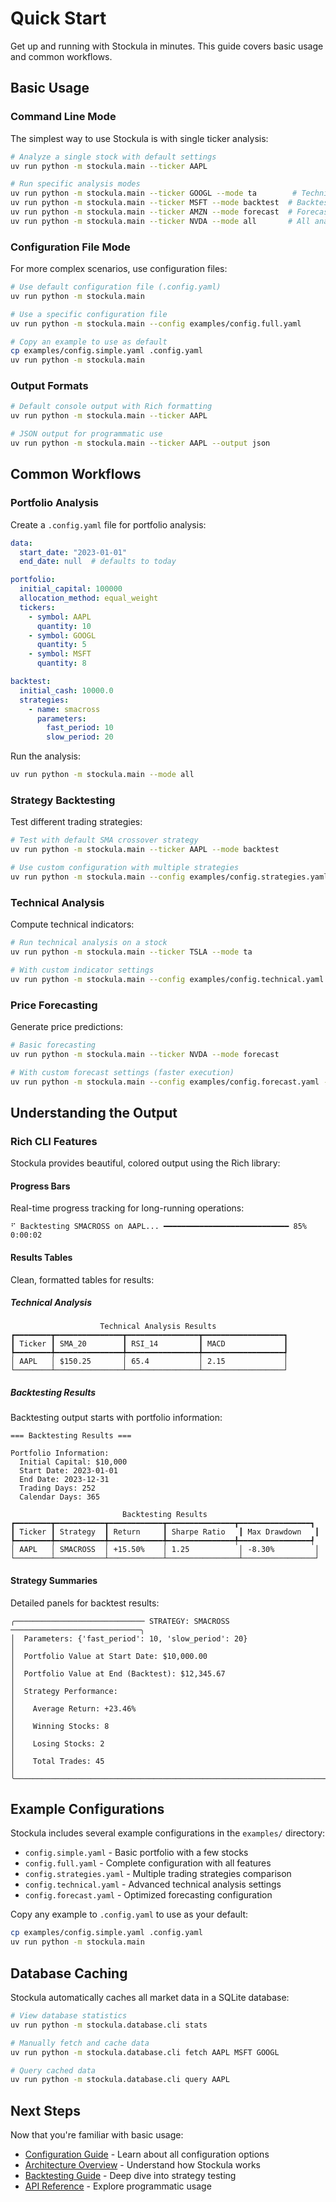 # Quick Start

Get up and running with Stockula in minutes. This guide covers basic usage and common workflows.

## Basic Usage

### Command Line Mode

The simplest way to use Stockula is with single ticker analysis:

```bash
# Analyze a single stock with default settings
uv run python -m stockula.main --ticker AAPL

# Run specific analysis modes
uv run python -m stockula.main --ticker GOOGL --mode ta        # Technical analysis only
uv run python -m stockula.main --ticker MSFT --mode backtest  # Backtesting only
uv run python -m stockula.main --ticker AMZN --mode forecast  # Forecasting only
uv run python -m stockula.main --ticker NVDA --mode all       # All analyses
```

### Configuration File Mode

For more complex scenarios, use configuration files:

```bash
# Use default configuration file (.config.yaml)
uv run python -m stockula.main

# Use a specific configuration file
uv run python -m stockula.main --config examples/config.full.yaml

# Copy an example to use as default
cp examples/config.simple.yaml .config.yaml
uv run python -m stockula.main
```

### Output Formats

```bash
# Default console output with Rich formatting
uv run python -m stockula.main --ticker AAPL

# JSON output for programmatic use
uv run python -m stockula.main --ticker AAPL --output json
```

## Common Workflows

### Portfolio Analysis

Create a `.config.yaml` file for portfolio analysis:

```yaml
data:
  start_date: "2023-01-01"
  end_date: null  # defaults to today

portfolio:
  initial_capital: 100000
  allocation_method: equal_weight
  tickers:
    - symbol: AAPL
      quantity: 10
    - symbol: GOOGL
      quantity: 5
    - symbol: MSFT
      quantity: 8

backtest:
  initial_cash: 10000.0
  strategies:
    - name: smacross
      parameters:
        fast_period: 10
        slow_period: 20
```

Run the analysis:

```bash
uv run python -m stockula.main --mode all
```

### Strategy Backtesting

Test different trading strategies:

```bash
# Test with default SMA crossover strategy
uv run python -m stockula.main --ticker AAPL --mode backtest

# Use custom configuration with multiple strategies
uv run python -m stockula.main --config examples/config.strategies.yaml --mode backtest
```

### Technical Analysis

Compute technical indicators:

```bash
# Run technical analysis on a stock
uv run python -m stockula.main --ticker TSLA --mode ta

# With custom indicator settings
uv run python -m stockula.main --config examples/config.technical.yaml --mode ta
```

### Price Forecasting

Generate price predictions:

```bash
# Basic forecasting
uv run python -m stockula.main --ticker NVDA --mode forecast

# With custom forecast settings (faster execution)
uv run python -m stockula.main --config examples/config.forecast.yaml --mode forecast
```

## Understanding the Output

### Rich CLI Features

Stockula provides beautiful, colored output using the Rich library:

#### Progress Bars

Real-time progress tracking for long-running operations:

```
⠋ Backtesting SMACROSS on AAPL... ━━━━━━━━━━━━━━━━━━━━━━━━━━━━ 85% 0:00:02
```

#### Results Tables

Clean, formatted tables for results:

##### Technical Analysis

```
                    Technical Analysis Results
┏━━━━━━━━┳━━━━━━━━━━━━━━━┳━━━━━━━━━━━━━━━━┳━━━━━━━━━━━━━━━━━━┓
┃ Ticker ┃ SMA_20        ┃ RSI_14         ┃ MACD             ┃
┡━━━━━━━━╇━━━━━━━━━━━━━━━╇━━━━━━━━━━━━━━━━╇━━━━━━━━━━━━━━━━━━┩
│ AAPL   │ $150.25       │ 65.4           │ 2.15             │
└────────┴───────────────┴────────────────┴──────────────────┘
```

##### Backtesting Results

Backtesting output starts with portfolio information:

```
=== Backtesting Results ===

Portfolio Information:
  Initial Capital: $10,000
  Start Date: 2023-01-01
  End Date: 2023-12-31
  Trading Days: 252
  Calendar Days: 365

                         Backtesting Results
┏━━━━━━━━┳━━━━━━━━━━━┳━━━━━━━━━━━━┳━━━━━━━━━━━━━━━┳━━━━━━━━━━━━━━━━┓
┃ Ticker ┃ Strategy  ┃ Return     ┃ Sharpe Ratio   ┃ Max Drawdown   ┃
┡━━━━━━━━╇━━━━━━━━━━━╇━━━━━━━━━━━━╇━━━━━━━━━━━━━━━╇━━━━━━━━━━━━━━━━┩
│ AAPL   │ SMACROSS  │ +15.50%    │ 1.25           │ -8.30%         │
└────────┴───────────┴────────────┴────────────────┴────────────────┘
```

#### Strategy Summaries

Detailed panels for backtest results:

```
╭───────────────────────────── STRATEGY: SMACROSS ─────────────────────────────╮
│  Parameters: {'fast_period': 10, 'slow_period': 20}                          │
│  Portfolio Value at Start Date: $10,000.00                                   │
│  Portfolio Value at End (Backtest): $12,345.67                               │
│  Strategy Performance:                                                       │
│    Average Return: +23.46%                                                   │
│    Winning Stocks: 8                                                         │
│    Losing Stocks: 2                                                          │
│    Total Trades: 45                                                          │
╰──────────────────────────────────────────────────────────────────────────────╯
```

## Example Configurations

Stockula includes several example configurations in the `examples/` directory:

- `config.simple.yaml` - Basic portfolio with a few stocks
- `config.full.yaml` - Complete configuration with all features
- `config.strategies.yaml` - Multiple trading strategies comparison
- `config.technical.yaml` - Advanced technical analysis settings
- `config.forecast.yaml` - Optimized forecasting configuration

Copy any example to `.config.yaml` to use as your default:

```bash
cp examples/config.simple.yaml .config.yaml
uv run python -m stockula.main
```

## Database Caching

Stockula automatically caches all market data in a SQLite database:

```bash
# View database statistics
uv run python -m stockula.database.cli stats

# Manually fetch and cache data
uv run python -m stockula.database.cli fetch AAPL MSFT GOOGL

# Query cached data
uv run python -m stockula.database.cli query AAPL
```

## Next Steps

Now that you're familiar with basic usage:

- [Configuration Guide](configuration.md) - Learn about all configuration options
- [Architecture Overview](../user-guide/architecture.md) - Understand how Stockula works
- [Backtesting Guide](../user-guide/backtesting.md) - Deep dive into strategy testing
- [API Reference](../api/strategies.md) - Explore programmatic usage
